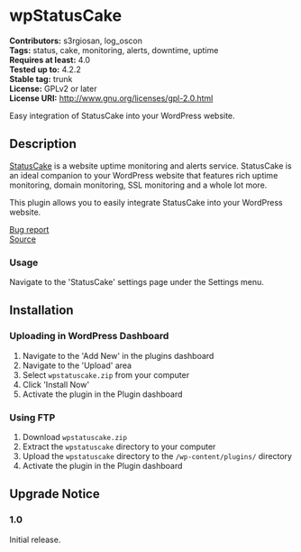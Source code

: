 # wpStatusCake #
**Contributors:** s3rgiosan, log_oscon  
**Tags:** status, cake, monitoring, alerts, downtime, uptime  
**Requires at least:** 4.0  
**Tested up to:** 4.2.2  
**Stable tag:** trunk  
**License:** GPLv2 or later  
**License URI:** http://www.gnu.org/licenses/gpl-2.0.html  

Easy integration of StatusCake into your WordPress website.  

## Description ##

[StatusCake](https://www.statuscake.com) is a website uptime monitoring and alerts service. StatusCake is an ideal companion to your WordPress website that features rich uptime monitoring, domain monitoring, SSL monitoring and a whole lot more.  

This plugin allows you to easily integrate StatusCake into your WordPress website.  

[Bug report](https://github.com/log-oscon/wpstatuscake/issues)  
[Source](https://github.com/log-oscon/wpstatuscake)  

### Usage ###

Navigate to the 'StatusCake' settings page under the Settings menu.  

## Installation ##

### Uploading in WordPress Dashboard ###

1. Navigate to the 'Add New' in the plugins dashboard
2. Navigate to the 'Upload' area
3. Select `wpstatuscake.zip` from your computer
4. Click 'Install Now'
5. Activate the plugin in the Plugin dashboard

### Using FTP ###

1. Download `wpstatuscake.zip`
2. Extract the `wpstatuscake` directory to your computer
3. Upload the `wpstatuscake` directory to the `/wp-content/plugins/` directory
4. Activate the plugin in the Plugin dashboard


## Upgrade Notice ##

### 1.0 ###
Initial release.  
